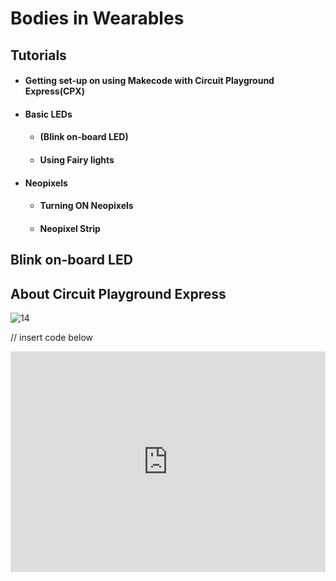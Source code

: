 # Bodies in Wearables
## Tutorials
- #### Getting set-up on using Makecode with Circuit Playground Express(CPX)
- #### Basic LEDs
  - #### (Blink on-board LED)
  - #### Using Fairy lights 
- #### Neopixels
  - #### Turning ON Neopixels
  - #### Neopixel Strip


## Blink on-board LED


## About Circuit Playground Express
![14](https://user-images.githubusercontent.com/93211311/200924770-d8c1b8dc-476f-4d2d-9308-06699322a334.gif)

// insert code below
<div style="position:relative;height:0;padding-bottom:70%;overflow:hidden;"><iframe style="position:absolute;top:0;left:0;width:100%;height:100%;" src="https://makecode.adafruit.com/#pub:_4ffFtM9FAP2L" frameborder="0" sandbox="allow-popups allow-forms allow-scripts allow-same-origin"></iframe></div>








<script src="https://makecode.com/gh-pages-embed.js"></script><script>makeCodeRender("{{ site.makecode.home_url }}", "{{ site.github.owner_name }}/{{ site.github.repository_name }}");</script>
